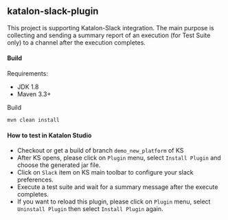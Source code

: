 ## katalon-slack-plugin
This project is supporting Katalon-Slack integration.
The main purpose is collecting and sending a summary report of an execution (for Test Suite only) to a channel after the execution completes.

#### Build
Requirements:
- JDK 1.8
- Maven 3.3+

Build

`mvn clean install`

#### How to test in Katalon Studio
- Checkout or get a build of branch `demo_new_platform` of KS
- After KS opens, please click on `Plugin` menu, select `Install Plugin` and choose the generated jar file.
- Click on `Slack` item on KS main toolbar to configure your slack preferences.
- Execute a test suite and wait for a summary message after the execute completes.
- If you want to reload this plugin, please click on `Plugin` menu, select `Uninstall Plugin` then select `Install Plugin` again. 